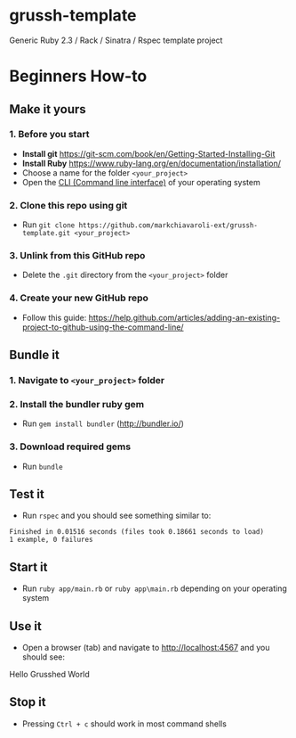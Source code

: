 # grussh-template
Generic Ruby 2.3 / Rack / Sinatra / Rspec template project

# Beginners How-to

## Make it yours

### 1. Before you start
* __Install git__ <https://git-scm.com/book/en/Getting-Started-Installing-Git>
* __Install Ruby__ <https://www.ruby-lang.org/en/documentation/installation/>
* Choose a name for the folder `<your_project>`
* Open the [CLI (Command line interface)](https://www.google.com.au/?ion=1&espv=2&q=CLI) of your operating system

### 2. Clone this repo using git
* Run `git clone https://github.com/markchiavaroli-ext/grussh-template.git <your_project>`

### 3. Unlink from this GitHub repo
* Delete the `.git` directory from the `<your_project>` folder
 
### 4. Create your new GitHub repo
* Follow this guide: <https://help.github.com/articles/adding-an-existing-project-to-github-using-the-command-line/>
 
## Bundle it

### 1. Navigate to `<your_project>` folder

### 2. Install the bundler ruby gem
* Run `gem install bundler` (<http://bundler.io/>)

### 3. Download required gems
* Run `bundle`
 
## Test it
* Run `rspec` and you should see something similar to:
```
Finished in 0.01516 seconds (files took 0.18661 seconds to load)
1 example, 0 failures
```

## Start it
* Run `ruby app/main.rb` or `ruby app\main.rb` depending on your operating system
 
## Use it
* Open a browser (tab) and navigate to <http://localhost:4567> and you should see:

Hello Grusshed World

## Stop it
* Pressing `Ctrl + c` should work in most command shells
